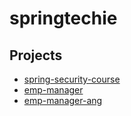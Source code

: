 # springtechie

## Projects

* [spring-security-course](spring-security-course)
* [emp-manager](emp-manager)
* [emp-manager-ang](emp-manager-ang)
